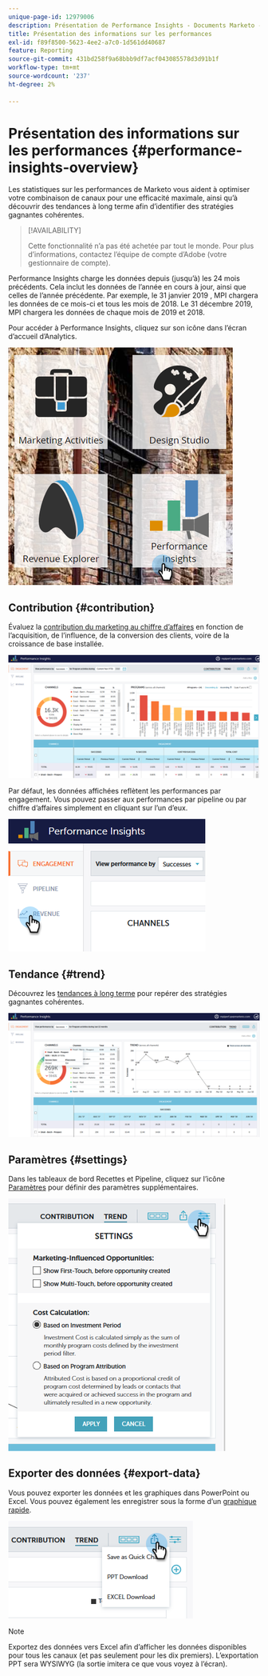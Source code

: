 ```yaml
---
unique-page-id: 12979006
description: Présentation de Performance Insights - Documents Marketo - Documentation du produit
title: Présentation des informations sur les performances
exl-id: f89f8500-5623-4ee2-a7c0-1d561dd40687
feature: Reporting
source-git-commit: 431bd258f9a68bbb9df7acf043085578d3d91b1f
workflow-type: tm+mt
source-wordcount: '237'
ht-degree: 2%

---
```


# Présentation des informations sur les performances {#performance-insights-overview}

Les statistiques sur les performances de Marketo vous aident à optimiser votre combinaison de canaux pour une efficacité maximale, ainsi qu’à découvrir des tendances à long terme afin d’identifier des stratégies gagnantes cohérentes.

>[!AVAILABILITY]
>
>Cette fonctionnalité n’a pas été achetée par tout le monde. Pour plus d’informations, contactez l’équipe de compte d’Adobe (votre gestionnaire de compte).

Performance Insights charge les données depuis (jusqu’à) les 24 mois précédents. Cela inclut les données de l’année en cours à jour, ainsi que celles de l’année précédente. Par exemple, le 31 janvier 2019 , MPI chargera les données de ce mois-ci et tous les mois de 2018. Le 31 décembre 2019, MPI chargera les données de chaque mois de 2019 et 2018.

Pour accéder à Performance Insights, cliquez sur son icône dans l’écran d’accueil d’Analytics.

![](assets/one.png)

## Contribution {#contribution}

Évaluez la [contribution du marketing au chiffre d’affaires](/help/marketo/product-docs/reporting/performance-insights/performance-insights-contribution-overview.md) en fonction de l’acquisition, de l’influence, de la conversion des clients, voire de la croissance de base installée.

![](assets/two.png)

Par défaut, les données affichées reflètent les performances par engagement. Vous pouvez passer aux performances par pipeline ou par chiffre d’affaires simplement en cliquant sur l’un d’eux.

![](assets/3.png)

## Tendance {#trend}

Découvrez les [tendances à long terme](/help/marketo/product-docs/reporting/performance-insights/performance-insights-trend-overview.md) pour repérer des stratégies gagnantes cohérentes.

![](assets/4.png)

## Paramètres {#settings}

Dans les tableaux de bord Recettes et Pipeline, cliquez sur l’icône [Paramètres](/help/marketo/product-docs/reporting/performance-insights/performance-insights-settings.md) pour définir des paramètres supplémentaires.

![](assets/5.png)

## Exporter des données {#export-data}

Vous pouvez exporter les données et les graphiques dans PowerPoint ou Excel. Vous pouvez également les enregistrer sous la forme d’un [graphique rapide](/help/marketo/product-docs/reporting/performance-insights/performance-insights-quick-charts.md).

![](assets/6.png)

>[!NOTE]
>
>Exportez des données vers Excel afin d’afficher les données disponibles pour tous les canaux (et pas seulement pour les dix premiers). L’exportation PPT sera WYSIWYG (la sortie imitera ce que vous voyez à l’écran).
